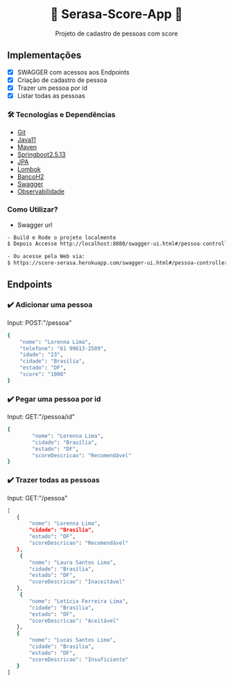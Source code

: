 <h1 align="center">🚀 Serasa-Score-App 🚀</h1>
<p align="center">Projeto de cadastro de pessoas com score</p>

## Implementações

- [x] SWAGGER com acessos aos Endpoints
- [x] Criação de cadastro de pessoa
- [x] Trazer um pessoa por id
- [x] Listar todas as pessoas

### 🛠 Tecnologias e Dependências
* [Git](#Git)
* [Java11](#Java11)
* [Maven](#Maven)
* [Springboot2.5.13](#Springboot2.5.13)
* [JPA](#JPA)
* [Lombok](#Lombok)
* [BancoH2](#BancoH2)
* [Swagger](#Swagger) 
* [Observabilidade](#Log) 


### Como Utilizar?
- Swagger url
```bash
- Build e Rode o projeto localmente
$ Depois Accesse http://localhost:8080/swagger-ui.html#/pessoa-controller/getByIdUsingGET

- Ou acesse pela Web via:
$ https://score-serasa.herokuapp.com/swagger-ui.html#/pessoa-controller
```


## Endpoints
### :heavy_check_mark: Adicionar uma pessoa
Input:
POST:"/pessoa"
```bash
{
	"nome": "Lorenna Lima",
	"telefone": "61 99613-2589",
	"idade": "23",
	"cidade": "Brasília",
	"estado": "DF",
	"score": "1000"
}

```
### :heavy_check_mark: Pegar uma pessoa por id
Input:
GET:"/pessoa/id"
```bash
{
        "nome": "Lorenna Lima",
        "cidade": "Brasília",
        "estado": "DF",
        "scoreDescricao": "Recomendável"
}

```

### :heavy_check_mark: Trazer todas as pessoas
Input:
GET:"/pessoa"
 ```bash
[
    {
        "nome": "Lorenna Lima",
        "cidade": "Brasília",
        "estado": "DF",
        "scoreDescricao": "Recomendável"
    },
     {
        "nome": "Laura Santos Lima",
        "cidade": "Brasília",
        "estado": "DF",
        "scoreDescricao": "Inaceitável"
    },
     {
        "nome": "Letícia Ferreira Lima",
        "cidade": "Brasília",
        "estado": "DF",
        "scoreDescricao": "Aceitável"
    },
    {
        "nome": "Lucas Santos Lima",
        "cidade": "Brasília",
        "estado": "DF",
        "scoreDescricao": "Insuficiente"
    }
]
```



